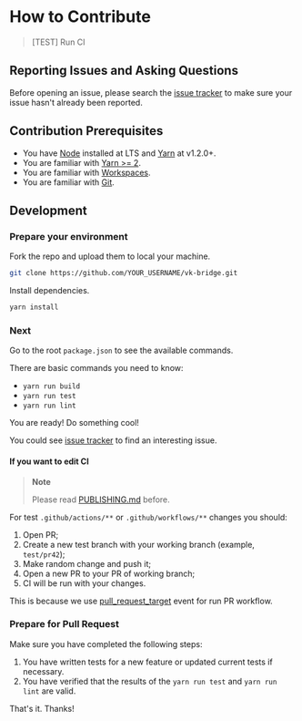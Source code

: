 # How to Contribute

> [TEST] Run CI

## Reporting Issues and Asking Questions

Before opening an issue, please search the [issue tracker](https://github.com/VKCOM/vk-bridge/issues) to make sure your issue hasn't already been reported.

## Contribution Prerequisites

- You have [Node](https://nodejs.org/en) installed at LTS and [Yarn](https://yarnpkg.com/) at v1.2.0+.
- You are familiar with [Yarn >= 2](https://yarnpkg.com).
- You are familiar with [Workspaces](https://yarnpkg.com/features/workspaces).
- You are familiar with [Git](https://git-scm.com/).

## Development

### Prepare your environment

Fork the repo and upload them to local your machine.

```sh
git clone https://github.com/YOUR_USERNAME/vk-bridge.git
```

Install dependencies.

```sh
yarn install
```

### Next

Go to the root `package.json` to see the available commands.

There are basic commands you need to know:

- `yarn run build`
- `yarn run test`
- `yarn run lint`

You are ready! Do something cool!

You could see [issue tracker](https://github.com/VKCOM/vk-bridge/issues) to find an interesting issue.

#### If you want to edit CI

> **Note**
>
> Please read [PUBLISHING.md](./PUBLISHING.md) before.

For test `.github/actions/**` or `.github/workflows/**` changes you should:

1. Open PR;
1. Create a new test branch with your working branch (example, `test/pr42`);
1. Make random change and push it;
1. Open a new PR to your PR of working branch;
1. CI will be run with your changes.

This is because we use [pull_request_target](https://docs.github.com/en/actions/using-workflows/events-that-trigger-workflows#pull_request_target)
event for run PR workflow.

### Prepare for Pull Request

Make sure you have completed the following steps:

1. You have written tests for a new feature or updated current tests if necessary.
1. You have verified that the results of the `yarn run test` and `yarn run lint` are valid.

That's it. Thanks!
